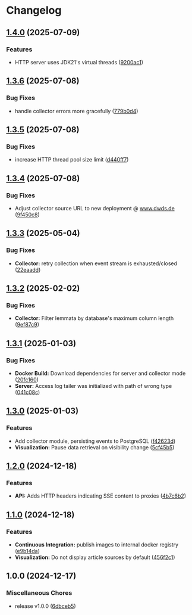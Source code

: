 # Changelog

## [1.4.0](https://github.com/zentrum-lexikographie/dwds-livestream/compare/v1.3.6...v1.4.0) (2025-07-09)


### Features

* HTTP server uses JDK21's virtual threads ([9200ac1](https://github.com/zentrum-lexikographie/dwds-livestream/commit/9200ac1064a6068615ad98a4e346682fa846de26))

## [1.3.6](https://github.com/zentrum-lexikographie/dwds-livestream/compare/v1.3.5...v1.3.6) (2025-07-08)


### Bug Fixes

* handle collector errors more gracefully ([779b0d4](https://github.com/zentrum-lexikographie/dwds-livestream/commit/779b0d48e7ed8cd1dc977b2068ea77f26a5e4916))

## [1.3.5](https://github.com/zentrum-lexikographie/dwds-livestream/compare/v1.3.4...v1.3.5) (2025-07-08)


### Bug Fixes

* increase HTTP thread pool size limit ([d440ff7](https://github.com/zentrum-lexikographie/dwds-livestream/commit/d440ff7e8de69cede243dcb4ca7adf15fd340c57))

## [1.3.4](https://github.com/zentrum-lexikographie/dwds-livestream/compare/v1.3.3...v1.3.4) (2025-07-08)


### Bug Fixes

* Adjust collector source URL to new deployment @ www.dwds.de ([9f450c8](https://github.com/zentrum-lexikographie/dwds-livestream/commit/9f450c8a1737d5fafec71761119df56c79ef84f4))

## [1.3.3](https://github.com/zentrum-lexikographie/dwds-livestream/compare/v1.3.2...v1.3.3) (2025-05-04)


### Bug Fixes

* **Collector:** retry collection when event stream is exhausted/closed ([22eaadd](https://github.com/zentrum-lexikographie/dwds-livestream/commit/22eaaddf822499e719d41beb3745ad8c270ba0ec))

## [1.3.2](https://github.com/zentrum-lexikographie/dwds-livestream/compare/v1.3.1...v1.3.2) (2025-02-02)


### Bug Fixes

* **Collector:** Filter lemmata by database's maximum column length ([9ef87c9](https://github.com/zentrum-lexikographie/dwds-livestream/commit/9ef87c98f5863d54eda67c13183dcd73a76e7211))

## [1.3.1](https://github.com/zentrum-lexikographie/dwds-livestream/compare/v1.3.0...v1.3.1) (2025-01-03)


### Bug Fixes

* **Docker Build:** Download dependencies for server and collector mode ([20fc160](https://github.com/zentrum-lexikographie/dwds-livestream/commit/20fc160fdba1014f28f261d35311af03d0b91c23))
* **Server:** Access log tailer was initialized with path of wrong type ([041c08c](https://github.com/zentrum-lexikographie/dwds-livestream/commit/041c08c2a80a4b062af41c7821db15efb6184b57))

## [1.3.0](https://github.com/zentrum-lexikographie/dwds-livestream/compare/v1.2.0...v1.3.0) (2025-01-03)


### Features

* Add collector module, persisting events to PostgreSQL ([f42623d](https://github.com/zentrum-lexikographie/dwds-livestream/commit/f42623d438acccfd9fb818c3c3364d7ea0eb975e))
* **Visualization:** Pause data retrieval on visibility change ([5cf45b5](https://github.com/zentrum-lexikographie/dwds-livestream/commit/5cf45b59d9acc4dc68c1479e9478fd3b94490adf))

## [1.2.0](https://github.com/zentrum-lexikographie/dwds-livestream/compare/v1.1.0...v1.2.0) (2024-12-18)


### Features

* **API:** Adds HTTP headers indicating SSE content to proxies ([4b7c6b2](https://github.com/zentrum-lexikographie/dwds-livestream/commit/4b7c6b278faeff351dff754a61dc5d231eac6517))

## [1.1.0](https://github.com/zentrum-lexikographie/dwds-livestream/compare/v1.0.0...v1.1.0) (2024-12-18)


### Features

* **Continuous Integration:** publish images to internal docker registry ([e9b14da](https://github.com/zentrum-lexikographie/dwds-livestream/commit/e9b14dae4d984a438a9d7dcf1214cd58c98fb6c2))
* **Visualization:** Do not display article sources by default ([456f2c1](https://github.com/zentrum-lexikographie/dwds-livestream/commit/456f2c1628e2fd048c08d8922921b0ac9e2cb07c))

## 1.0.0 (2024-12-17)


### Miscellaneous Chores

* release v1.0.0 ([6dbceb5](https://github.com/zentrum-lexikographie/dwds-livestream/commit/6dbceb5ecd753ac6283b75fea1059da9e21f35f0))
